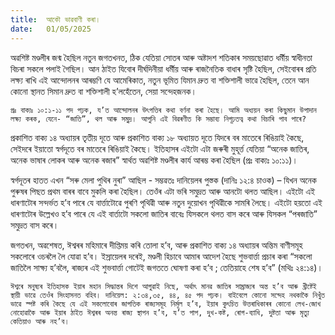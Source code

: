 ```yaml
---
title:  আকৌ ভাৱবাণী কৰা।
date:   01/05/2025
---
```


অৱশিষ্ট মণ্ডলীৰ জন্ম হৈছিল নতুন জগতখনত, ঠিক যেতিয়া সোতৰ আৰু অষ্টাদশ শতিকাৰ সময়ছোৱাত ধর্মীয় স্বাধীনতা বিচৰা সকলে পলাই গৈছিল। আন ঠাইত যিবোৰ দীৰ্ঘদিনীয়া ধৰ্মীয় আৰু ৰাজনৈতিক বাধাৰ সৃষ্টি হৈছিল, সেইবোৰৰ প্ৰতি লক্ষ্য ৰাখি এই আন্দোলনৰ আৰম্ভণি যে আমেৰিকাত, নতুন ভূমিত যিমান দ্রুত বা শক্তিশালী ভাৱে হৈছিল, তেনে আন কোনো স্থানত সিমান দ্রুত বা শক্তিশালী হ’লহেঁতেন, সেয়া সন্দেহজনক।

`প্রঃ বাক্যঃ ১০:১-১১ পদ পঢ়ক, য’ত আন্দোলনৰ উৎপত্তিৰ কথা বৰ্ণনা কৰা হৈছে। আমি অধ্যয়ন কৰা কিছুমান উপাদান লক্ষ্য কৰক, যেনে- “জাতি”, থল আৰু সমুদ্র। আপুনি এই বিৱৰণীত কি সম্ভাব্য নিগূঢ়তত্ব কথা বিচাৰি পাব পাৰে?`

প্রকাশিত বাক্য ১৪ অধ্যায়ৰ তৃতীয় দূতে আৰু প্ৰকাশিত বাক্য ১৮ অধ্যায়ত দূতে যিদৰে বৰ মাতেৰে ৰিঙিয়াই কৈছে, সেইদৰে ইয়াতো স্বৰ্গদূতে বৰ মাতেৰে ৰিঙিয়াই কৈছে। ইতিহাসৰ এইটো এটা জৰুৰী মুহূৰ্ত্ত যেতিয়া “অনেক জাতিৰ, অনেক ভাষাৰ লোকৰ আৰু অনেক ৰজাৰ” স্বাৰ্থত অৱশিষ্ট মণ্ডলীৰ কাৰ্য আৰম্ভ কৰা হৈছিল (প্রঃ বাক্যঃ ১০:১১)।

স্বৰ্গদূতৰ হাতত এখন “সৰু মেলা পুথিৰ নুৰা” আছিল - সম্ভৱতঃ দানিয়েলৰ পুস্তক (দানিঃ ১২:৪ চাওক) – যিখন অনেক পুৰুষৰ পিছত প্ৰথম বাৰৰ বাবে মুকলি কৰা হৈছিল। তেওঁৰ এটা ভৰি সমুদ্ৰত আৰু আনটো থলত আছিল। এইটো এই ধাৰণাটোৰ সন্দৰ্ভত হ’ব পাৰে যে বাৰ্ত্তাটোৱে পুৰণি পৃথিৱী আৰু নতুন দুয়োখন পৃথিৱীকে সামৰি লৈছে। এইটো হয়তো এই ধাৰণাটোৰ উল্লেখও হ’ব পাৰে যে এই বার্তাটো সকলো জাতিৰ বাবেঃ যিসকলে থলত বাস কৰে আৰু যিসকল “পৰজাতি” সমুদ্ৰত বাস কৰে।

জগতখন, অৱশেষত, ঈশ্বৰৰ মহিমাৰে দীপ্তিময় কৰি তোলা হ’ব, আৰু প্রকাশিত বাক্য ১৪ অধ্যায়ৰ অন্তিম বাণীসমূহ সকলোৰে ওচৰলৈ লৈ যোৱা হ’ব। ইস্রায়েলৰ দৰেই, মণ্ডলী হিচাবে আমাৰ আদেশ হৈছে শুভবাৰ্ত্তা প্ৰচাৰ কৰা “সকলো জাতিলৈ সাক্ষ্য হ’বলৈ, ৰাজ্যৰ এই শুভবাৰ্ত্তা গোটেই জগততে ঘোষণা কৰা হ’ব ; তেতিয়াহে শেষ হ’ব” (মথিঃ ২৪:১৪)।

`ঈশ্বৰে মনুষ্যৰ ইতিহাসক ইয়াৰ মহান সিদ্ধান্তৰ দিশে আগুৱাই নিছে, অর্থাৎ মানৱ জাতিৰ সাম্ৰাজ্যৰ অন্ত হ’ব আৰু খ্রীষ্টেই স্থায়ী ভাৱে তেওঁৰ সিংহাসনত বহিব। দানিয়েল: ২:৩৪,৩৫, ৪৪, ৪৫ পদ পঢ়ক। বাইবেলে কোনো সন্দেহ নথকাকৈ নিখুঁত ভাৱে স্পষ্ট কৰি কৈছে যে এই সকলোবোৰ জাগতিক ৰাজ্যসমূহ নির্মূল হ’ব, ইয়াৰ কুৎচিত উত্তৰাধিকাৰৰ কোনো লেখ-জোখ নোহোৱাকৈ আৰু ইয়াৰ ঠাইত ঈশ্বৰৰ অনন্ত ৰাজ্য স্থাপন হ’ব, য’ত পাপ, দুখ-কষ্ট, ৰোগ-ব্যাধি, দুষ্টতা আৰু মৃত্যু কেতিয়াও আৰু নহ’ব।`